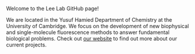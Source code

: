Welcome to the Lee Lab GitHub page!

We are located in the Yusuf Hamied Department of Chemistry at the University of Cambridge. We focus on the development of new biophysical and single-molecule fluorescence methods to answer fundamental biological problems. Check out [our website](https://www.ch.cam.ac.uk/group/lee/index) to find out more about our current projects.
